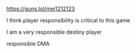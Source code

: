 https://guns.lol/mei1212123

I think player responsibility is critical to this game 

I am a very responsible destiny player 

responsible DMA


